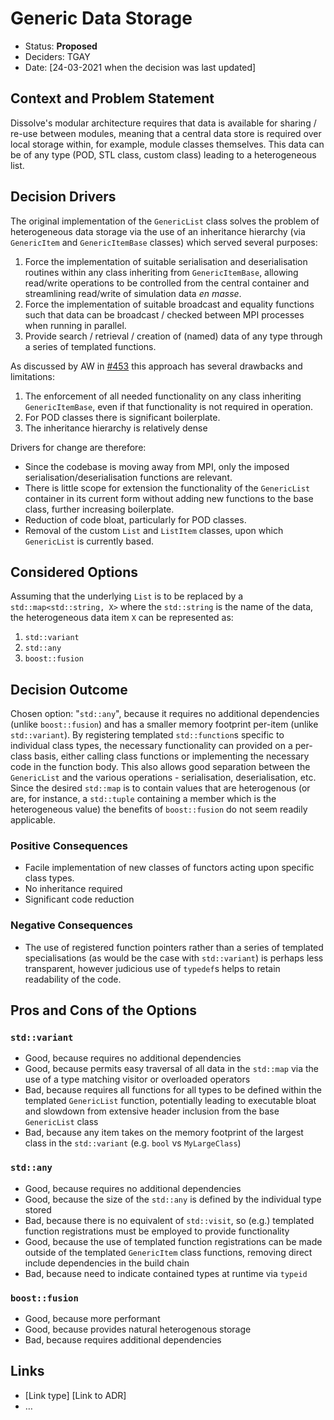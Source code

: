 # Generic Data Storage

- Status: **Proposed**
- Deciders: TGAY
- Date: [24-03-2021 when the decision was last updated]

## Context and Problem Statement

Dissolve's modular architecture requires that data is available for sharing / re-use between modules, meaning that a central data store is required over local storage within, for example, module classes themselves. This data can be of any type (POD, STL class, custom class) leading to a heterogeneous list.

## Decision Drivers

The original implementation of the `GenericList` class solves the problem of heterogeneous data storage via the use of an inheritance hierarchy (via `GenericItem` and `GenericItemBase` classes) which served several purposes:

1. Force the implementation of suitable serialisation and deserialisation routines within any class inheriting from `GenericItemBase`, allowing read/write operations to be controlled from the central container and streamlining read/write of simulation data _en masse_.
2. Force the implementation of suitable broadcast and equality functions such that data can be broadcast / checked between MPI processes when running in parallel.
3. Provide search / retrieval / creation of (named) data of any type through a series of templated functions.

As discussed by AW in [#453](https://github.com/disorderedmaterials/dissolve/issues/453) this approach has several drawbacks and limitations:

1. The enforcement of all needed functionality on any class inheriting `GenericItemBase`, even if that functionality is not required in operation.
2. For POD classes there is significant boilerplate.
3. The inheritance hierarchy is relatively dense

Drivers for change are therefore:

- Since the codebase is moving away from MPI, only the imposed serialisation/deserialisation functions are relevant.
- There is little scope for extension the functionality of the `GenericList` container in its current form without adding new functions to the base class, further increasing boilerplate.
- Reduction of code bloat, particularly for POD classes.
- Removal of the custom `List` and `ListItem` classes, upon which `GenericList` is currently based.

## Considered Options

Assuming that the underlying `List` is to be replaced by a `std::map<std::string, X>` where the `std::string` is the name of the data, the heterogeneous data item `X` can be represented as:

1. `std::variant`
2. `std::any`
3. `boost::fusion`

## Decision Outcome

Chosen option: "`std::any`", because it requires no additional dependencies (unlike `boost::fusion`) and has a smaller memory footprint per-item (unlike `std::variant`). By registering templated `std::function`s specific to individual class types, the necessary functionality can provided on a per-class basis, either calling class functions or implementing the necessary code in the function body. This also allows good separation between the `GenericList` and the various operations - serialisation, deserialisation, etc. Since the desired `std::map` is to contain values that are heterogenous (or are, for instance, a `std::tuple` containing a member which is the heterogeneous value) the benefits of `boost::fusion` do not seem readily applicable.

### Positive Consequences

- Facile implementation of new classes of functors acting upon specific class types.
- No inheritance required
- Significant code reduction

### Negative Consequences

- The use of registered function pointers rather than a series of templated specialisations (as would be the case with `std::variant`) is perhaps less transparent, however judicious use of `typedef`s helps to retain readability of the code.

## Pros and Cons of the Options

### `std::variant`

- Good, because requires no additional dependencies
- Good, because permits easy traversal of all data in the `std::map` via the use of a type matching visitor or overloaded operators
- Bad, because requires all functions for all types to be defined within the templated `GenericList` function, potentially leading to executable bloat and slowdown from extensive header inclusion from the base `GenericList` class
- Bad, because any item takes on the memory footprint of the largest class in the `std::variant` (e.g. `bool` vs `MyLargeClass`)

### `std::any`

- Good, because requires no additional dependencies
- Good, because the size of the `std::any` is defined by the individual type stored
- Bad, because there is no equivalent of `std::visit`, so (e.g.) templated function registrations must be employed to provide functionality
- Good, because the use of templated function registrations can be made outside of the templated `GenericItem` class functions, removing direct include dependencies in the build chain
- Bad, because need to indicate contained types at runtime via `typeid`

### `boost::fusion`

- Good, because more performant
- Good, because provides natural heterogenous storage
- Bad, because requires additional dependencies

## Links

- [Link type] [Link to ADR] <!-- example: Refined by [ADR-0005](0005-example.md) -->
- … <!-- numbers of links can vary -->
